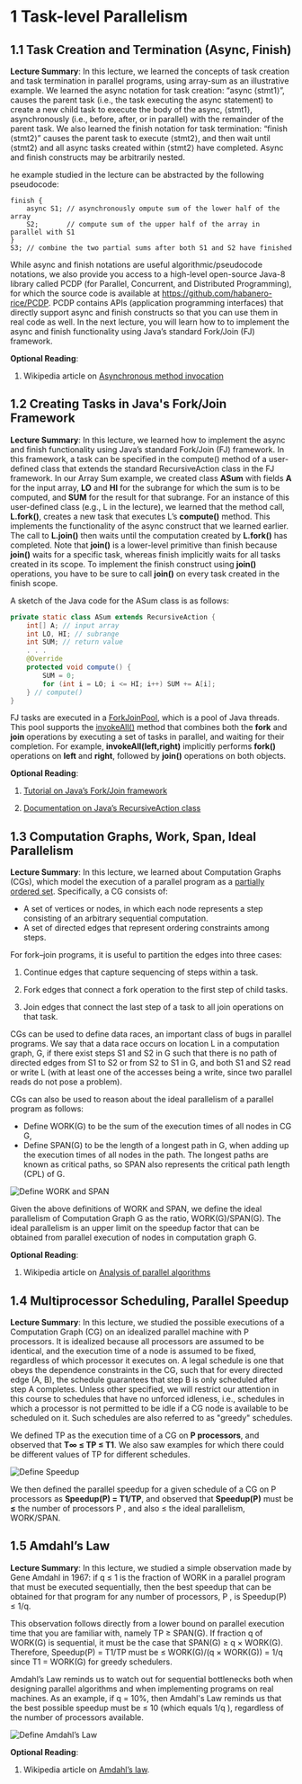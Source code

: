 # 1 Task-level Parallelism

## 1.1 Task Creation and Termination (Async, Finish) 

**Lecture Summary**: In this lecture, we learned the concepts of task creation and task termination in parallel programs, using array-sum as an illustrative example. We learned the async notation for task creation: “async ⟨stmt1⟩”, causes the parent task (i.e., the task executing the async statement) to create a new child task to execute the body of the async, ⟨stmt1⟩, asynchronously (i.e., before, after, or in parallel) with the remainder of the parent task. We also learned the finish notation for task termination: “finish ⟨stmt2⟩” causes the parent task to execute ⟨stmt2⟩, and then wait until ⟨stmt2⟩ and all async tasks created within ⟨stmt2⟩ have completed. Async and finish constructs may be arbitrarily nested.


he example studied in the lecture can be abstracted by the following pseudocode:

    finish {
        async S1; // asynchronously ompute sum of the lower half of the array
        S2;       // compute sum of the upper half of the array in parallel with S1
    }
    S3; // combine the two partial sums after both S1 and S2 have finished

While async and finish notations are useful algorithmic/pseudocode notations, we also provide you access to a high-level open-source Java-8 library called PCDP (for Parallel, Concurrent, and Distributed Programming), for which the source code is available at https://github.com/habanero-rice/PCDP. PCDP contains APIs (application programming interfaces) that directly support async and finish constructs so that you can use them in real code as well. In the next lecture, you will learn how to to implement the async and finish functionality using Java’s standard Fork/Join (FJ) framework.

**Optional Reading**:

1. Wikipedia article on [Asynchronous method invocation](https://en.wikipedia.org/wiki/Asynchronous_method_invocation)

## 1.2 Creating Tasks in Java's Fork/Join Framework

**Lecture Summary**: In this lecture, we learned how to implement the async and finish functionality using Java’s standard Fork/Join (FJ) framework. In this framework, a task can be specified in the compute() method of a user-defined class that extends the standard RecursiveAction class in the FJ framework. In our Array Sum example, we created class **ASum** with fields **A** for the input array, **LO** and **HI** for the subrange for which the sum is to be computed, and **SUM**  for the result for that subrange. For an instance of this user-defined class (e.g., L in the lecture), we learned that the method call, **L.fork()**, creates a new task that executes L’s **compute()** method. This implements the functionality of the async construct that we learned earlier. The call to **L.join()** then waits until the computation created by **L.fork()** has completed. Note that **join()** is a lower-level primitive than finish because **join()** waits for a specific task, whereas finish implicitly waits for all tasks created in its scope. To implement the finish construct using **join()** operations, you have to be sure to call **join()** on every task created in the finish scope.

A sketch of the Java code for the ASum class is as follows:

```java
private static class ASum extends RecursiveAction {
    int[] A; // input array
    int LO, HI; // subrange
    int SUM; // return value
    . . .
    @Override
    protected void compute() {
        SUM = 0;
        for (int i = LO; i <= HI; i++) SUM += A[i];
    } // compute()
}
```

FJ tasks are executed in a [ForkJoinPool](https://docs.oracle.com/javase/8/docs/api/java/util/concurrent/ForkJoinPool.html), which is a pool of Java threads. This pool supports the [invokeAll()](https://docs.oracle.com/javase/8/docs/api/java/util/concurrent/ForkJoinTask.html#invoke--) method that combines both the **fork** and **join** operations by executing a set of tasks in parallel, and waiting for their completion. For example, **invokeAll(left,right)** implicitly performs **fork()** operations on **left** and **right**, followed by **join()** operations on both objects.

**Optional Reading**:

1. [Tutorial on Java’s Fork/Join framework](https://docs.oracle.com/javase/tutorial/essential/concurrency/forkjoin.html)

2. [Documentation on Java’s RecursiveAction class](https://docs.oracle.com/javase/7/docs/api/java/util/concurrent/RecursiveAction.html)


## 1.3 Computation Graphs, Work, Span, Ideal Parallelism

**Lecture Summary**: In this lecture, we learned about Computation Graphs (CGs), which model the execution of a parallel program as a [partially ordered set](http://en.wikipedia.org/wiki/Partially_ordered_set). Specifically, a CG consists of:

* A set of vertices or nodes, in which each node represents a step consisting of an arbitrary sequential computation.
* A set of directed edges that represent ordering constraints among steps.

For fork–join programs, it is useful to partition the edges into three cases:

1. Continue edges that capture sequencing of steps within a task.

2. Fork edges that connect a fork operation to the first step of child tasks.

3. Join edges that connect the last step of a task to all join operations on that task.

CGs can be used to define data races, an important class of bugs in parallel programs. We say that a data race occurs on location L in a computation graph, G, if there exist steps S1 and S2 in G such that there is no path of directed edges from S1 to S2 or from S2 to S1 in G, and both S1 and S2 read or write L (with at least one of the accesses being a write, since two parallel reads do not pose a problem).

CGs can also be used to reason about the ideal parallelism of a parallel program as follows:

* Define WORK(G) to be the sum of the execution times of all nodes in CG G,
* Define SPAN(G) to be the length of a longest path in G, when adding up the execution times of all nodes in the path. The longest paths are known as critical paths, so SPAN also represents the critical path length (CPL) of G.

![Define WORK and SPAN](images/parallel_lec1_span_work.png)

Given the above definitions of WORK and SPAN, we define the ideal parallelism of 
Computation Graph G as the ratio, WORK(G)/SPAN(G). The ideal parallelism is an 
upper limit on the speedup factor that can be obtained from parallel execution 
of nodes in computation graph G.

**Optional Reading**:

1. Wikipedia article on [Analysis of parallel algorithms](https://en.wikipedia.org/wiki/Analysis_of_parallel_algorithms)


## 1.4 Multiprocessor Scheduling, Parallel Speedup

**Lecture Summary**: In this lecture, we studied the possible executions of a 
Computation Graph (CG) on an idealized parallel machine with P processors. 
It is idealized because all processors are assumed to be identical, 
and the execution time of a node is assumed to be fixed, regardless of 
which processor it executes on. A legal schedule is one that obeys the 
dependence constraints in the CG, such that for every directed edge (A, B), 
the schedule guarantees that step B is only scheduled after step A completes. 
Unless other specified, we will restrict our attention in this course to schedules 
that have no unforced idleness, i.e., schedules in which a processor is not 
permitted to be idle if a CG node is available to be scheduled on it. 
Such schedules are also referred to as "greedy" schedules.

We defined TP as the execution time of a CG on **P processors**, 
and observed that **T&infin; ≤ TP ≤ T1**. We also saw examples 
for which there could be different values of TP for different schedules.

![Define Speedup](images/parallel_lec1_speedup.png)

We then defined the parallel speedup for a given schedule of a CG on 
P processors as **Speedup(P) = T1/TP**, and observed that **Speedup(P)** 
must be **≤** the number of processors P , and also ≤ the ideal parallelism, WORK/SPAN.

## 1.5 Amdahl’s Law

**Lecture Summary**: In this lecture, we studied a simple observation made by Gene Amdahl in 1967: 
if q ≤ 1 is the fraction of WORK in a parallel program that must be executed sequentially, 
then the best speedup that can be obtained for that program for any number of processors, P , 
is Speedup(P) ≤ 1/q.

This observation follows directly from a lower bound on parallel execution time that you are 
familiar with, namely TP ≥ SPAN(G). If fraction q of WORK(G) is sequential, it must be the case 
that SPAN(G) ≥ q × WORK(G). Therefore, Speedup(P) = T1/TP must be ≤ WORK(G)/(q × WORK(G)) = 1/q since T1 = WORK(G) for greedy schedulers.

Amdahl’s Law reminds us to watch out for sequential bottlenecks both when designing 
parallel algorithms and when implementing programs on real machines. As an example, 
if q = 10%, then Amdahl's Law reminds us that the best possible speedup must be ≤ 10 (which equals 1/q ), 
regardless of the number of processors available.

![Define Amdahl’s Law](images/parallel_lec1_amdahls.png)

**Optional Reading**:

1. Wikipedia article on [Amdahl’s law](https://en.wikipedia.org/wiki/Amdahl%27s_law#Speedup_in_a_serial_program).
